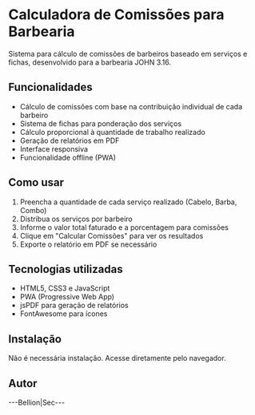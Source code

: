 # Calculadora de Comissões para Barbearia

Sistema para cálculo de comissões de barbeiros baseado em serviços e fichas, desenvolvido para a barbearia JOHN 3.16.

## Funcionalidades

- Cálculo de comissões com base na contribuição individual de cada barbeiro
- Sistema de fichas para ponderação dos serviços
- Cálculo proporcional à quantidade de trabalho realizado
- Geração de relatórios em PDF
- Interface responsiva
- Funcionalidade offline (PWA)

## Como usar

1. Preencha a quantidade de cada serviço realizado (Cabelo, Barba, Combo)
2. Distribua os serviços por barbeiro
3. Informe o valor total faturado e a porcentagem para comissões
4. Clique em "Calcular Comissões" para ver os resultados
5. Exporte o relatório em PDF se necessário

## Tecnologias utilizadas

- HTML5, CSS3 e JavaScript
- PWA (Progressive Web App)
- jsPDF para geração de relatórios
- FontAwesome para ícones

## Instalação

Não é necessária instalação. Acesse diretamente pelo navegador.

## Autor
---Bellion|Sec---
